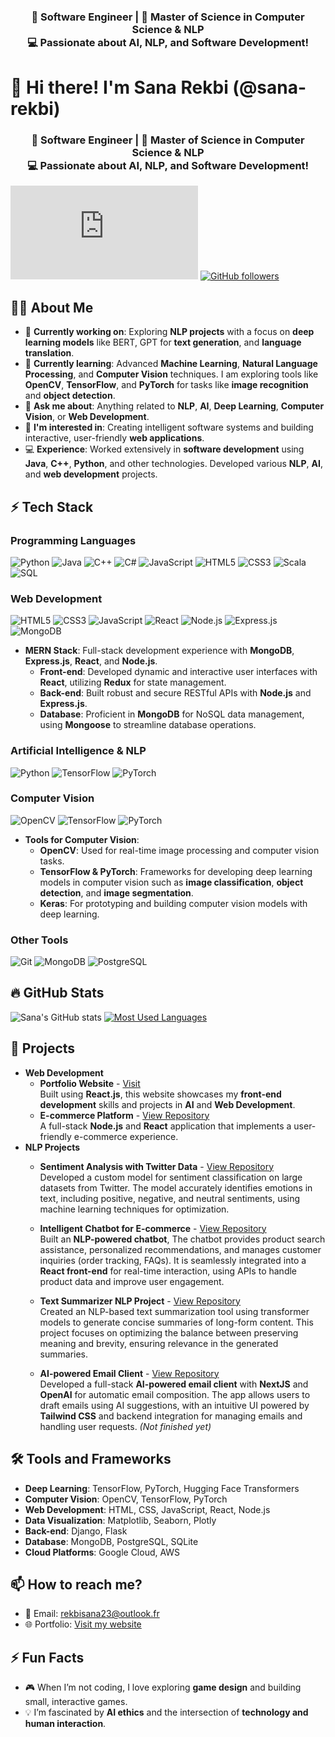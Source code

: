

<h3 align="center"> 🎯 Software Engineer | 🧩 Master of Science in Computer Science & NLP <br> 💻 Passionate about AI, NLP, and Software Development!</h3>

# 👋 Hi there! I'm Sana Rekbi (@sana-rekbi)


<h3 align="center"> 🎯 Software Engineer | 🧩 Master of Science in Computer Science & NLP <br> 💻 Passionate about AI, NLP, and Software Development!</h3>

![Profile Views](https://lustrous-alpaca-ca865c.netlify.app/index.html)
[![GitHub followers](https://img.shields.io/github/followers/sana-rekbi.svg?style=social&label=Follow)](https://github.com/sana-rekbi?tab=followers)

## 👩‍💻 About Me

- 🔭 **Currently working on**: Exploring **NLP projects** with a focus on **deep learning models** like BERT, GPT for **text generation**, and **language translation**.
- 🌱 **Currently learning**: Advanced **Machine Learning**, **Natural Language Processing**, and **Computer Vision** techniques. I am exploring tools like **OpenCV**, **TensorFlow**, and **PyTorch** for tasks like **image recognition** and **object detection**.
- 💬 **Ask me about**: Anything related to **NLP**, **AI**, **Deep Learning**, **Computer Vision**, or **Web Development**.
- 👀 **I'm interested in**: Creating intelligent software systems and building interactive, user-friendly **web applications**.
- 💻 **Experience**: Worked extensively in **software development** using **Java**, **C++**, **Python**, and other technologies. Developed various **NLP**, **AI**, and **web development** projects.

## ⚡ Tech Stack
### **Programming Languages**
![Python](https://img.shields.io/badge/Python-3776AB?style=for-the-badge&logo=python&logoColor=white)
![Java](https://img.shields.io/badge/Java-007396?style=for-the-badge&logo=java&logoColor=white)
![C++](https://img.shields.io/badge/C++-00599C?style=for-the-badge&logo=cplusplus&logoColor=white)
![C#](https://img.shields.io/badge/C%23-239120?style=for-the-badge&logo=csharp&logoColor=white)
![JavaScript](https://img.shields.io/badge/JavaScript-323330?style=for-the-badge&logo=javascript&logoColor=F7DF1E)
![HTML5](https://img.shields.io/badge/HTML5-E34F26?style=for-the-badge&logo=html5&logoColor=white)
![CSS3](https://img.shields.io/badge/CSS3-1572B6?style=for-the-badge&logo=css3&logoColor=white)
![Scala](https://img.shields.io/badge/Scala-DC322F?style=for-the-badge&logo=scala&logoColor=white)
![SQL](https://img.shields.io/badge/SQL-003B57?style=for-the-badge&logo=postgresql&logoColor=white)

### **Web Development**
![HTML5](https://img.shields.io/badge/HTML5-E34F26?style=for-the-badge&logo=html5&logoColor=white)
![CSS3](https://img.shields.io/badge/CSS3-1572B6?style=for-the-badge&logo=css3&logoColor=white)
![JavaScript](https://img.shields.io/badge/JavaScript-323330?style=for-the-badge&logo=javascript&logoColor=F7DF1E)
![React](https://img.shields.io/badge/React-20232A?style=for-the-badge&logo=react&logoColor=61DAFB)
![Node.js](https://img.shields.io/badge/Node.js-339933?style=for-the-badge&logo=nodedotjs&logoColor=white)
![Express.js](https://img.shields.io/badge/Express.js-404D59?style=for-the-badge)
![MongoDB](https://img.shields.io/badge/MongoDB-4EA94B?style=for-the-badge&logo=mongodb&logoColor=white)

- **MERN Stack**: Full-stack development experience with **MongoDB**, **Express.js**, **React**, and **Node.js**.
  - **Front-end**: Developed dynamic and interactive user interfaces with **React**, utilizing **Redux** for state management.
  - **Back-end**: Built robust and secure RESTful APIs with **Node.js** and **Express.js**.
  - **Database**: Proficient in **MongoDB** for NoSQL data management, using **Mongoose** to streamline database operations.

### **Artificial Intelligence & NLP**
![Python](https://img.shields.io/badge/Python-3776AB?style=for-the-badge&logo=python&logoColor=white)
![TensorFlow](https://img.shields.io/badge/TensorFlow-FF6F00?style=for-the-badge&logo=tensorflow&logoColor=white)
![PyTorch](https://img.shields.io/badge/PyTorch-EE4C2C?style=for-the-badge&logo=pytorch&logoColor=white)

### **Computer Vision**
![OpenCV](https://img.shields.io/badge/OpenCV-5C3EE8?style=for-the-badge&logo=opencv&logoColor=white)
![TensorFlow](https://img.shields.io/badge/TensorFlow-FF6F00?style=for-the-badge&logo=tensorflow&logoColor=white)
![PyTorch](https://img.shields.io/badge/PyTorch-EE4C2C?style=for-the-badge&logo=pytorch&logoColor=white)

- **Tools for Computer Vision**:  
  - **OpenCV**: Used for real-time image processing and computer vision tasks.
  - **TensorFlow & PyTorch**: Frameworks for developing deep learning models in computer vision such as **image classification**, **object detection**, and **image segmentation**.
  - **Keras**: For prototyping and building computer vision models with deep learning.

### **Other Tools**
![Git](https://img.shields.io/badge/Git-F05032?style=for-the-badge&logo=git&logoColor=white)
![MongoDB](https://img.shields.io/badge/MongoDB-4EA94B?style=for-the-badge&logo=mongodb&logoColor=white)
![PostgreSQL](https://img.shields.io/badge/PostgreSQL-316192?style=for-the-badge&logo=postgresql&logoColor=white)

## 🔥 GitHub Stats
![Sana's GitHub stats](https://github-readme-stats.vercel.app/api?username=sana-rekbi&show_icons=true&theme=radical)
[![Most Used Languages](https://github-readme-stats.vercel.app/api/top-langs/?username=sana-rekbi&langs_count=10&layout=compact&theme=radical)](https://github.com/sana-rekbi/github-readme-stats)

## 🚀 Projects
- **Web Development**
  - **Portfolio Website** - [Visit](https://superb-smakager-b9344f.netlify.app/#home)  
    Built using **React.js**, this website showcases my **front-end development** skills and projects in **AI** and **Web Development**.
  - **E-commerce Platform** - [View Repository](#)  
    A full-stack **Node.js** and **React** application that implements a user-friendly e-commerce experience.
- **NLP Projects**
  - **Sentiment Analysis with Twitter Data** - [View Repository](https://github.com/sana-rekbi/Twitter-Sentiment-Analysis-)  
    Developed a custom model for sentiment classification on large datasets from Twitter. The model accurately identifies emotions in text, including positive, negative, and neutral sentiments, using machine learning techniques for optimization.

  - **Intelligent Chatbot for E-commerce** - [View Repository](https://github.com/sana-rekbi/ChatI_IA_App)  
    Built an **NLP-powered chatbot**,  The chatbot provides product search assistance, personalized recommendations, and manages customer inquiries (order tracking, FAQs). It is seamlessly integrated into a **React front-end** for real-time interaction, using APIs to handle product data and improve user engagement.

  - **Text Summarizer NLP Project** - [View Repository](https://github.com/sana-rekbi/Text-Summarizer-NLP-project)  
    Created an NLP-based text summarization tool using transformer models to generate concise summaries of long-form content. This project focuses on optimizing the balance between preserving meaning and brevity, ensuring relevance in the generated summaries.

  - **AI-powered Email Client** - [View Repository](https://github.com/sana-rekbi/IA-powered-client-email)  
    Developed a full-stack **AI-powered email client** with **NextJS** and **OpenAI** for automatic email composition. The app allows users to draft emails using AI suggestions, with an intuitive UI powered by **Tailwind CSS** and backend integration for managing emails and handling user requests. *(Not finished yet)*

## 🛠️ Tools and Frameworks
- **Deep Learning**: TensorFlow, PyTorch, Hugging Face Transformers
- **Computer Vision**: OpenCV, TensorFlow, PyTorch
- **Web Development**: HTML, CSS, JavaScript, React, Node.js
- **Data Visualization**: Matplotlib, Seaborn, Plotly
- **Back-end**: Django, Flask
- **Database**: MongoDB, PostgreSQL, SQLite
- **Cloud Platforms**: Google Cloud, AWS

## 📫 How to reach me?
- 📧 Email: [rekbisana23@outlook.fr](mailto:rekbisana23@outlook.fr)
- 🌐 Portfolio: [Visit my website](https://lustrous-alpaca-ca865c.netlify.app/index.html)

## ⚡ Fun Facts
- 🎮 When I’m not coding, I love exploring **game design** and building small, interactive games.
- 💡 I’m fascinated by **AI ethics** and the intersection of **technology and human interaction**.

